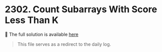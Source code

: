 # 2302. Count Subarrays With Score Less Than K

📄 The full solution is available [here](../../daily/2025-04-28_2302_Count_Subarrays_With_Score_Less_Than_K.md)


> This file serves as a redirect to the daily log.